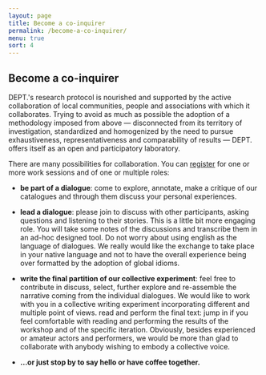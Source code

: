 ```yaml
---
layout: page
title: Become a co-inquirer
permalink: /become-a-co-inquirer/
menu: true
sort: 4
---
```

<h2>Become a co-inquirer</h2>
<span class="dept">DEPT.</span>'s research protocol is nourished and supported by the active collaboration of local communities, people and associations with which it collaborates. Trying to avoid as much as possible the adoption of a methodology imposed from above — disconnected from its territory of investigation, standardized and homogenized by the need to pursue exhaustiveness, representativeness and comparability of results — <span class="dept">DEPT.</span> offers itself as an open and participatory laboratory.

There are many possibilities for collaboration. You can [register](/workshops) for one or more work sessions and of one or multiple roles:
* **be part of a dialogue**: come to explore, annotate, make a critique of our catalogues and through them discuss your personal experiences.
* **lead a dialogue**: please join to discuss with other participants, asking questions and listening to their stories. This is a little bit more engaging role. You will take some notes of the discussions and transcribe them in an ad-hoc designed tool. Do not worry about using english as the language of dialogues. We really would like the exchange to take place in your native language and not to have the overall experience being over formatted by the adoption of global idioms.
* **write the final partition of our collective experiment**: feel free to contribute in discuss, select, further explore and re-assemble the narrative coming from the individual dialogues. We would like to work with you in a collective writing experiment incorporating different and multiple point of views.
read and perform the final text: jump in if you feel comfortable with reading and performing the results of the workshop and of the specific iteration. Obviously, besides experienced or amateur actors and performers, we would be more than glad to collaborate with anybody wishing to embody a collective voice.

* **...or just stop by to say hello or have coffee together.**

